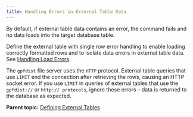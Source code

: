 ```yaml
---
title: Handling Errors in External Table Data 
---
```


By default, if external table data contains an error, the command fails and no data loads into the target database table.

Define the external table with single row error handling to enable loading correctly formatted rows and to isolate data errors in external table data. See [Handling Load Errors](../load/topics/g-handling-load-errors.html).

The `gpfdist` file server uses the `HTTP` protocol. External table queries that use `LIMIT` end the connection after retrieving the rows, causing an HTTP socket error. If you use `LIMIT` in queries of external tables that use the `gpfdist://` or `http:// protocols`, ignore these errors – data is returned to the database as expected.

**Parent topic:** [Defining External Tables](../external/g-external-tables.html)

